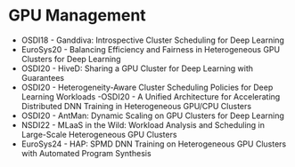 # GPU Management

- OSDI18 - Ganddiva: Introspective Cluster Scheduling for Deep Learning
- EuroSys20 - Balancing Efficiency and Fairness in Heterogeneous GPU Clusters for Deep Learning
- OSDI20 - HiveD: Sharing a GPU Cluster for Deep Learning with Guarantees
- OSDI20 - Heterogeneity-Aware Cluster Scheduling Policies for Deep Learning Workloads
-OSDI20 -  A Unified Architecture for Accelerating Distributed DNN Training in Heterogeneous GPU/CPU Clusters
- OSDI20 - AntMan: Dynamic Scaling on GPU Clusters for Deep Learning
- NSDI22 - MLaaS in the Wild: Workload Analysis and Scheduling in Large-Scale Heterogeneous GPU Clusters
- EuroSys24 - HAP: SPMD DNN Training on Heterogeneous GPU Clusters with Automated Program Synthesis